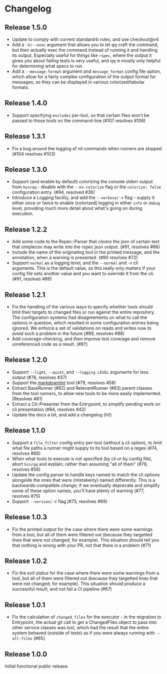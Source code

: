 # Changelog

## Release 1.5.0

* Update to comply with current standardrb rules, and use checkout@v4
* Add a `-X/--exec` argument that allows you to let qq craft the command, but
  then actually exec the command instead of running it and handling its output.
  Especially useful for things like `rspec`, where the output it gives you about
  failing tests is very useful, and qq is mostly only helpful for determining
  what specs to run.
* Add a `--message-format` argument and `message_format` config file option,
  which allow for a fairly complex configuration of the output format for
  messages, so they can be displayed in various colorized/tabular formats.

## Release 1.4.0

* Support specifying `excludes` per-tool, so that certain files won't be passed
  to those tools on the command-line (#107 resolves #106)

## Release 1.3.1

* Fix a bug around the logging of nil commands when runners are skipped (#104
  resolves #103)

## Release 1.3.0

* Support (and enable by default) colorizing the console stderr output from
  `bin/qq` - disable with the `--no-colorize` flag or the `colorize: false`
  configuration entry. (#94, resolved #36)
* Introduce a Logging facility, and add the `--verbose/-v` flag - supply it
  either once or twice to enable (colorized) logging in either `info` or `debug`
  level, providing much more detail about what's going on during execution.

## Release 1.2.2

* Add some code to the Rspec::Parser that _cleans_ the json of certain text that
  simplecov may write into the rspec json output. (#91, resolves #86)
* Include the name of the originating tool in the printed message, and the
  annotation, when a warning is presented. (#90 resolves #72)
* Support `normal` as a logging level, and the `--normal` and `-n` cli
  arguments. This is the default value, so this really only matters if your
  config file sets another value and you want to override it from the cli.
  (#91, resolves #86)

## Release 1.2.1

* Fix the handling of the various ways to specify whether tools should limit
  their targets to changed files or run against the entire repository. The
  configuration systems had disagreements on what to call the options in
  question, which resulted in some configuration entries being ignored. We
  enforce a set of validations on reads and writes now to avoid such a problem
  in the future (#89, resolves #88)
* Add coverage-checking, and then improve test coverage and remove unreferenced
  code as a result. (#87)

## Release 1.2.0

* Support `--light`, `--quiet`, and `--logging LEVEL` arguments for less output
  (#78, resolves #37)
* Support the [markdownlint](https://github.com/markdownlint/markdownlint) tool
  (#79, resolves #58)
* Extract BaseRunner (#82) and RelevantRunner (#83) parent classes from the tool
  runners, to allow new tools to be more easily implemented. (Resolves #81)
* Extract a Cli::Presenter from the Entrypoint, to simplify pending work on cli
  presentation (#84, resolves #42)
* Update the docs a bit, and add a changelog (hi!)

## Release 1.1.0

* Support a `file_filter` config entry per-tool (without a cli option), to limit
  what file paths a runner might supply to its tool based on a regex
  (#74, resolves #68)
* When what tools to execute is not specified (by cli or by config file), abort
  `bin/qq` and explain, rather than assuming "all of them" (#79, resolves #58)
* Update the config parser to handle keys named to match the cli options
  alongside the ones that were (mistakenly) named differently. This is a
  backwards-compatible change; if we eventually deprecate and simplify some of
  these option names, you'll have plenty of warning (#77, resolves #75)
* Support `--version/-V` flag (#73, resolves #69)

## Release 1.0.3

* Fix the printed _output_ for the case where there were some warnings from a
  tool, but all of them were filtered out (because they targetted lines that
  were not changed, for example). This situation should tell you that nothing
  is wrong with your PR, not that there is a problem (#71)

## Release 1.0.2

* Fix the _exit status_ for the case where there were some warnings from a
  tool, but all of them were filtered out (because they targetted lines that
  were not changed, for example). This situation should produce a successful
  result, and not fail a CI pipeline (#67)

## Release 1.0.1

* Fix the calculation of `changed_files` for the executor - in the migration
  to Entrypoint, the actual git call to get a ChangedFiles object to pass into
  other service classes was lost, which had the result that the entire system
  behaved (outside of tests) as if you were always running with `--all-files`
  (#65).

## Release 1.0.0

Initial functional public release.
